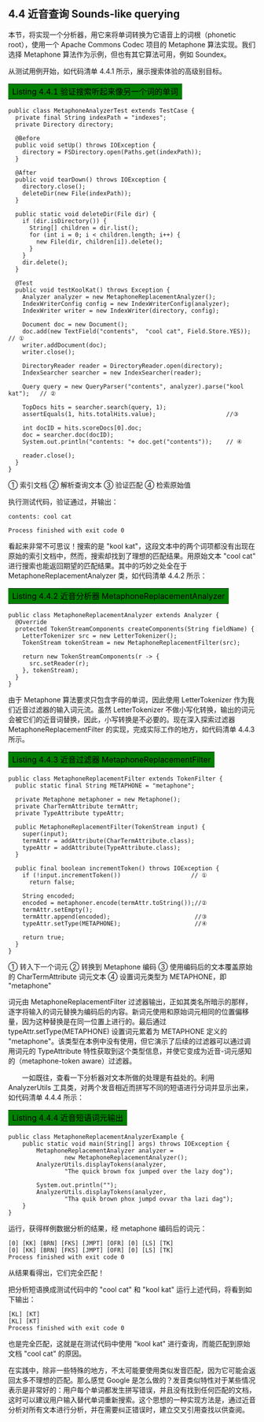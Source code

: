 ## 4.4 近音查询 Sounds-like querying ##

本节，将实现一个分析器，用它来将单词转换为它语音上的词根（phonetic root），使用一个 Apache Commons Codec 项目的 Metaphone 算法实现。我们选择 Metaphone 算法作为示例，但也有其它算法可用，例如 Soundex。

从测试用例开始，如代码清单 4.4.1 所示，展示搜索体验的高级别目标。

<table width="100%"><tr><td bgcolor=green><font color=black>Listing 4.4.1 验证搜索听起来像另一个词的单词</td></tr></table>

```
public class MetaphoneAnalyzerTest extends TestCase {
  private final String indexPath = "indexes";
  private Directory directory;

  @Before
  public void setUp() throws IOException {
    directory = FSDirectory.open(Paths.get(indexPath));
  }

  @After
  public void tearDown() throws IOException {
    directory.close();
    deleteDir(new File(indexPath));
  }

  public static void deleteDir(File dir) {
    if (dir.isDirectory()) {
      String[] children = dir.list();
      for (int i = 0; i < children.length; i++) {
        new File(dir, children[i]).delete();
      }
    }
    dir.delete();
  }

  @Test
  public void testKoolKat() throws Exception {
    Analyzer analyzer = new MetaphoneReplacementAnalyzer();
    IndexWriterConfig config = new IndexWriterConfig(analyzer);
    IndexWriter writer = new IndexWriter(directory, config);

    Document doc = new Document();
    doc.add(new TextField("contents",  "cool cat", Field.Store.YES));       // ①
    writer.addDocument(doc);
    writer.close();

    DirectoryReader reader = DirectoryReader.open(directory);
    IndexSearcher searcher = new IndexSearcher(reader);

    Query query = new QueryParser("contents", analyzer).parse("kool kat");   // ②

    TopDocs hits = searcher.search(query, 1);
    assertEquals(1, hits.totalHits.value);                    //③

    int docID = hits.scoreDocs[0].doc;
    doc = searcher.doc(docID);
    System.out.println("contents: "+ doc.get("contents"));    // ④

    reader.close();
  }
}
```

① 索引文档
② 解析查询文本
③ 验证匹配
④ 检索原始值
  
执行测试代码，验证通过，并输出：

```
contents: cool cat

Process finished with exit code 0
```

看起来非常不可思议！搜索的是 "kool kat"，这段文本中的两个词项都没有出现在原始的索引文档中，然而，搜索却找到了理想的匹配结果。用原始文本 "cool cat" 进行搜索也能返回期望的匹配结果。其中的巧妙之处全在于 MetaphoneReplacementAnalyzer 类，如代码清单 4.4.2 所示：

<table width="100%"><tr><td bgcolor=green><font color=black>Listing 4.4.2 近音分析器 MetaphoneReplacementAnalyzer</td></tr></table>

```
public class MetaphoneReplacementAnalyzer extends Analyzer {
  @Override
  protected TokenStreamComponents createComponents(String fieldName) {
    LetterTokenizer src = new LetterTokenizer();
    TokenStream tokenStream = new MetaphoneReplacementFilter(src);

    return new TokenStreamComponents(r -> {
      src.setReader(r);
    }, tokenStream);
  }
}

```

由于 Metaphone 算法要求只包含字母的单词，因此使用 LetterTokenizer 作为我们近音过滤器的输入词元流。虽然 LetterTokenizer 不做小写化转换，输出的词元会被它们的近音词替换，因此，小写转换是不必要的。现在深入探索过滤器 MetaphoneReplacementFilter 的实现，完成实际工作的地方，如代码清单 4.4.3 所示。

<table width="100%"><tr><td bgcolor=green><font color=black>Listing 4.4.3 近音过滤器 MetaphoneReplacementFilter</td></tr></table>

```
public class MetaphoneReplacementFilter extends TokenFilter {
  public static final String METAPHONE = "metaphone";

  private Metaphone metaphoner = new Metaphone();
  private CharTermAttribute termAttr;
  private TypeAttribute typeAttr;

  public MetaphoneReplacementFilter(TokenStream input) {
    super(input);
    termAttr = addAttribute(CharTermAttribute.class);
    typeAttr = addAttribute(TypeAttribute.class);
  }

  public final boolean incrementToken() throws IOException {
    if (!input.incrementToken())                    // ①
      return false;

    String encoded;
    encoded = metaphoner.encode(termAttr.toString());//②
    termAttr.setEmpty();
    termAttr.append(encoded);                        //③
    typeAttr.setType(METAPHONE);                     //④

    return true;
  }
}
```

① 转入下一个词元
② 转换到 Metaphone 编码
③ 使用编码后的文本覆盖原始的 CharTermAttribute 词元文本
④ 设置词元类型为 METAPHONE，即 "metaphone"

词元由 MetaphoneReplacementFilter 过滤器输出，正如其类名所暗示的那样，逐字将输入的词元替换为编码后的内容。新词元使用和原始词元相同的位置偏移量，因为这种替换是在同一位置上进行的。最后通过 typeAttr.setType(METAPHONE) 设置词元累着为 METAPHONE 定义的 "metaphone"。该类型在本例中没有使用，但它演示了后续的过滤器可以通过调用词元的 TypeAttribute 特性获取到这个类型信息，并使它变成为近音-词元感知的（metaphone-token aware）过滤器。

&emsp;&emsp;一如既往，查看一下分析器对文本所做的处理是有益处的。利用 AnalyzerUtils 工具类，对两个发音相近而拼写不同的短语进行分词并显示出来，如代码清单 4.4.4 所示：

<table width="100%"><tr><td bgcolor=green><font color=black>Listing 4.4.4 近音短语词元输出</td></tr></table>

```
public class MetaphoneReplacementAnalyzerExample {
    public static void main(String[] args) throws IOException {
        MetaphoneReplacementAnalyzer analyzer =
                new MetaphoneReplacementAnalyzer();
        AnalyzerUtils.displayTokens(analyzer,
                "The quick brown fox jumped over the lazy dog");

        System.out.println("");
        AnalyzerUtils.displayTokens(analyzer,
                "Tha quik brown phox jumpd ovvar tha lazi dag");
    }
}
```

运行，获得样例数据分析的结果，经 metaphone 编码后的词元：

```
[0] [KK] [BRN] [FKS] [JMPT] [OFR] [0] [LS] [TK] 
[0] [KK] [BRN] [FKS] [JMPT] [OFR] [0] [LS] [TK] 
Process finished with exit code 0
```

从结果看得出，它们完全匹配！

把分析短语换成测试代码中的 "cool cat" 和 "kool kat" 运行上述代码，将看到如下输出：

```
[KL] [KT] 
[KL] [KT] 
Process finished with exit code 0
```

也是完全匹配，这就是在测试代码中使用 "kool kat" 进行查询，而能匹配到原始文档 "cool cat" 的原因。

在实践中，除非一些特殊的地方，不太可能要使用类似发音匹配，因为它可能会返回太多不理想的匹配。那么感觉 Google 是怎么做的？发音类似特性对于某些情况表示是非常好的：用户每个单词都发生拼写错误，并且没有找到任何匹配的文档，这时可以建议用户输入替代单词重新搜索。这个思想的一种实现方法是，通过近音分析对所有文本进行分析，并在需要纠正错误时，建立交叉引用查找以供查阅。
















